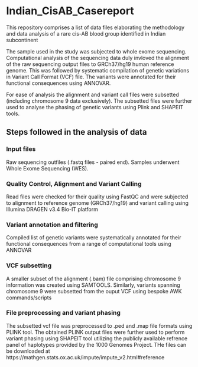# Indian_CisAB_Casereport

This repository comprises a list of data files elaborating the methodology and data analysis of a rare cis-AB blood group identified in Indian subcontinent

The sample used in the study was subjected to whole exome sequencing. Computational analysis of the sequencing data duly invloved the alignment of the raw sequencing output files to GRCh37/hg19 human reference genome. This was followed by systematic compilation of genetic variations in Variant Call Format (VCF) file. The variants were annotated for their functional consequences using ANNOVAR.

For ease of analysis the alignment and variant call files were subsetted (including chromosome 9 data exclusively). The subsetted files were further used to analyse the phasing of genetic variants using Plink and SHAPEIT tools. 


<h2>Steps followed in the analysis of data
<h3> Input files </h3>
Raw sequencing outfiles (.fastq files - paired end). Samples underwent Whole Exome Sequencing (WES).
<h3> Quality Control, Alignment and Variant Calling </h3>
Read files were checked for their quality using FastQC and were subjected to alignment to reference genome (GRCh37/hg19) and variant calling using Illumina DRAGEN v3.4 Bio-IT platform
<h3> Variant annotation and filtering </h3>
Compiled list of genetic variants were systematically annotated for their functional consequences from a range of computational tools using ANNOVAR
<h3> VCF subsetting </h3>
A smaller subset of the alignment (.bam) file comprising chromosome 9 information was created using SAMTOOLS. Similarly, variants spanning chromosome 9 were subsetted from the ouput VCF using bespoke AWK commands/scripts
<h3> File preprocessing and variant phasing </h3>
The subsetted vcf file was preprocessed to .ped and .map file formats using PLINK tool. The obtained PLINK output files were further used to perform variant phasing using SHAPEIT tool utilizing the publicly available refrence panel of haplotypes provided by the 1000 Genomes Project. THe files can be downloaded at https://mathgen.stats.ox.ac.uk/impute/impute_v2.html#reference
